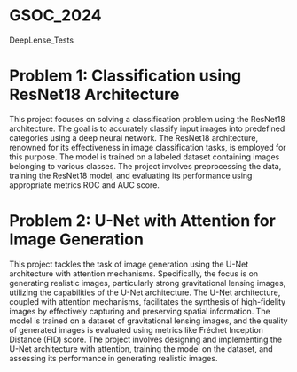 # GSOC_2024
DeepLense_Tests

# Problem 1: Classification using ResNet18 Architecture

This project focuses on solving a classification problem using the ResNet18 architecture. The goal is to accurately classify input images into predefined categories using a deep neural network. The ResNet18 architecture, renowned for its effectiveness in image classification tasks, is employed for this purpose. The model is trained on a labeled dataset containing images belonging to various classes. The project involves preprocessing the data, training the ResNet18 model, and evaluating its performance using appropriate metrics ROC and AUC score. 

# Problem 2: U-Net with Attention for Image Generation

This project tackles the task of image generation using the U-Net architecture with attention mechanisms. Specifically, the focus is on generating realistic images, particularly strong gravitational lensing images, utilizing the capabilities of the U-Net architecture. The U-Net architecture, coupled with attention mechanisms, facilitates the synthesis of high-fidelity images by effectively capturing and preserving spatial information. The model is trained on a dataset of gravitational lensing images, and the quality of generated images is evaluated using metrics like Fréchet Inception Distance (FID) score. The project involves designing and implementing the U-Net architecture with attention, training the model on the dataset, and assessing its performance in generating realistic images.

